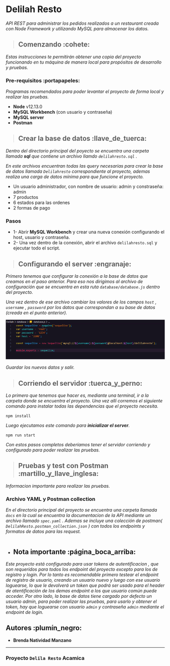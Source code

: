 # Delilah Resto
_API REST para administrar los pedidos realizados a un restaurant creada con Node Framework y utilizando MySQL para almacenar  los datos._
> ## Comenzando :cohete:
_Estas instrucciones te permitirán obtener una copia del proyecto funcionando en tu máquina de manera local para propósitos de desarrollo y pruebas._
### Pre-requisitos :portapapeles:
_Programas recomendados para poder levantar el proyecto de forma local y realizar las pruebas._
* __Node__ v12.13.0
* __MySQL Workbench__ (con usuario y contraseña)
* __MySQL server__
* __Postman__
 >## Crear la base de datos :llave_de_tuerca: 
_Dentro del directorio principal del poyecto se encuentra una carpeta llamada __sql__ que contiene un archivo llamdo `delilahresto.sql` ._

_En este archivos encuentran todas las query necesarias para crear la base de datos llamada `Delilahresto` correspondiente al proyecto, ademas realiza una carga de datos mínima para que funcione el proyecto._
* Un usuario administrador, con nombre de usuario: admin y constraseña: admin
* 7 productos
* 6 estados para las ordenes
* 2 formas de pago
### Pasos
* 1- Abrir __MySQL Workbench__ y crear una nueva conexión configurando el host, usuario y contraseña.
* 2- Una vez dentro de la conexión, abrir el archivo `delilahresto.sql` y ejecutar todo el script.

> ## Configurando el server  :engranaje:
_Primero tenemos que configurar la conexión a la base de datos que creamos en el paso anterior._
_Para eso nos dirigimos al archivo de configuración que se encuentra en esta ruta `database/database.js` dentro del proyecto._

_Una vez dentro de ese archivo cambiar los valores de los campos `host` , `username` , `password` por los datos que correspondan a su base de datos (creada en el punto  anterior)._

![ejemplo](Captura.PNG)

_Guardar los nuevos datos y salir._

> ## Corriendo el servidor  :tuerca_y_perno:
_Lo primero que tenemos que hacer es, mediante una terminal, ir a la carpeta donde se encuentra el proyecto._
_Una vez allí corremos el siguiente comando para instalar todas las dependencias que el proyecto necesita._
```
npm install
```
_Luego ejecutamos este comando para **inicializar el server**._
```
npm run start
```
_Con estos pasos completos deberíamos tener el servidor corriendo y configurado para poder realizar las pruebas._
> ## Pruebas y test con Postman :martillo_y_llave_inglesa:
_Informacion importante para realizar las pruebas._
### Archivo YAML y Postman collection
_En el directorio principal del proyecto se encuentra una carpeta llamada `docs` en la cual se encuentra la documentacion de la API mediante un archivo llamado `spec.yaml` ._
_Ademas se incluye una colección de postman( `DelilahResto.postman_collection.json` ) con todos los endpoints y formatos de datos para las request._
```

```
* ## Nota importante :página_boca_arriba:
_Este proyecto está configurado para usar tokens de autentificacion , que son requeridos para todos los endpoint del proyecto excepto para los de registro y login._
_Por lo tanto es recomendable primero testear el endpoint de registro de usuario, creando un usuario nuevo y luego con ese usuario loguearse, lo que le devolverá un token que podrá ser usado para el header de atentificación de los demas endpoint a los que usuario común puede acceder._
_Por otro lado, la base de datos tiene cargado por defecto un usuario admin, para poder realizar las pruebas, para usarlo y obtener el token, hay que loguearse con usuario `admin` y contraseña `admin` mediante el endpoint de login._

## Autores :plumín_negro:
* **Brenda Natividad Manzano**
---
### Proyecto `Delila Resto` Acamica
